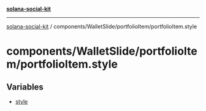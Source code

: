 [**solana-social-kit**](../../../../README.md)

***

[solana-social-kit](../../../../README.md) / components/WalletSlide/portfolioItem/portfolioItem.style

# components/WalletSlide/portfolioItem/portfolioItem.style

## Variables

- [style](variables/style.md)

